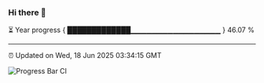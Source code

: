 ### Hi there 👋

⏳ Year progress { █████████████▁▁▁▁▁▁▁▁▁▁▁▁▁▁▁▁▁ } 46.07 %

---

⏰ Updated on Wed, 18 Jun 2025 03:34:15 GMT

![Progress Bar CI](https://github.com/IshwaranRudhara/GIT-ACTION/workflows/Progress%20Bar%20CI/badge.svg)
